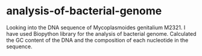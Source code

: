 # analysis-of-bacterial-genome

Looking into the DNA sequence of Mycoplasmoides genitalium M2321. I have used Biopython library for the analysis of bacterial genome. Calculated the GC content of the DNA and the composition of each nucleotide in the sequence.


